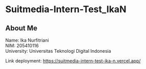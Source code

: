 # Suitmedia-Intern-Test_IkaN
## About Me
Name: Ika Nurfitriani <br>
NIM: 205410116 <br>
University: Universitas Teknologi Digital Indonesia

Link deployment: https://suitmedia-intern-test-ika-n.vercel.app/
